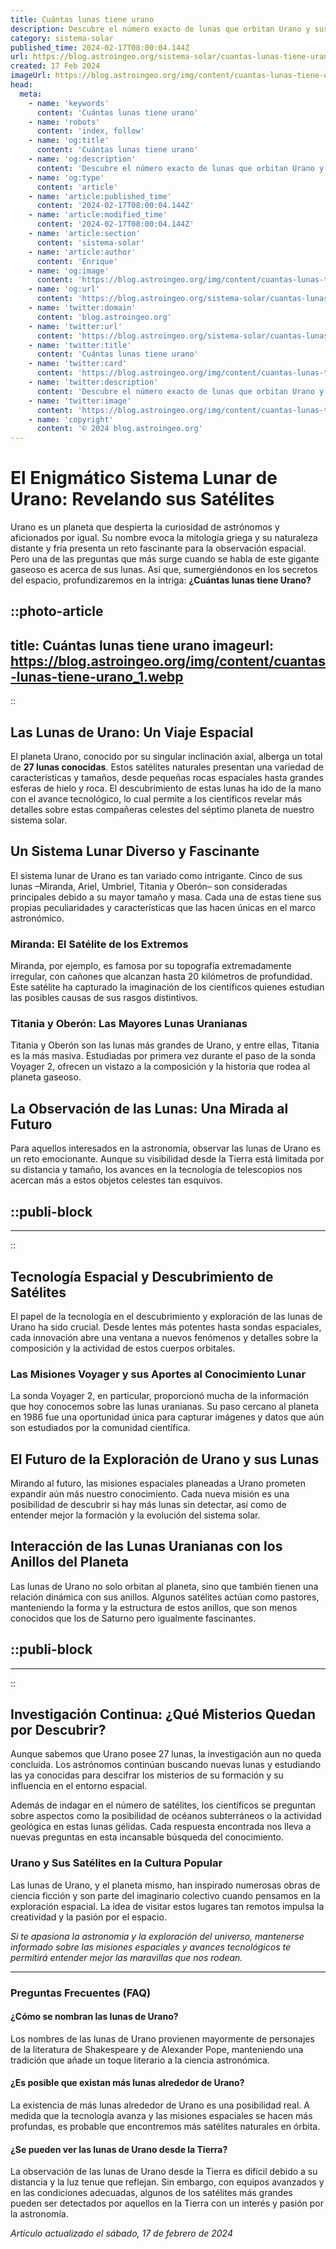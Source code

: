```yaml
---
title: Cuántas lunas tiene urano
description: Descubre el número exacto de lunas que orbitan Urano y sus fascinantes nombres. Información astronómica precisa para tu curiosidad.
category: sistema-solar
published_time: 2024-02-17T08:00:04.144Z
url: https://blog.astroingeo.org/sistema-solar/cuantas-lunas-tiene-urano
created: 17 Feb 2024
imageUrl: https://blog.astroingeo.org/img/content/cuantas-lunas-tiene-urano_1.webp
head:
  meta:
    - name: 'keywords'
      content: 'Cuántas lunas tiene urano'
    - name: 'robots'
      content: 'index, follow'
    - name: 'og:title'
      content: 'Cuántas lunas tiene urano'
    - name: 'og:description'
      content: 'Descubre el número exacto de lunas que orbitan Urano y sus fascinantes nombres. Información astronómica precisa para tu curiosidad.'
    - name: 'og:type'
      content: 'article'
    - name: 'article:published_time'
      content: '2024-02-17T08:00:04.144Z'
    - name: 'article:modified_time'
      content: '2024-02-17T08:00:04.144Z'
    - name: 'article:section'
      content: 'sistema-solar'
    - name: 'article:author'
      content: 'Enrique'
    - name: 'og:image'
      content: 'https://blog.astroingeo.org/img/content/cuantas-lunas-tiene-urano_1.webp'
    - name: 'og:url'
      content: 'https://blog.astroingeo.org/sistema-solar/cuantas-lunas-tiene-urano'
    - name: 'twitter:domain'
      content: 'blog.astroingeo.org'
    - name: 'twitter:url'
      content: 'https://blog.astroingeo.org/sistema-solar/cuantas-lunas-tiene-urano'
    - name: 'twitter:title'
      content: 'Cuántas lunas tiene urano'
    - name: 'twitter:card'
      content: 'https://blog.astroingeo.org/img/content/cuantas-lunas-tiene-urano_1.webp'
    - name: 'twitter:description'
      content: 'Descubre el número exacto de lunas que orbitan Urano y sus fascinantes nombres. Información astronómica precisa para tu curiosidad.'
    - name: 'twitter:image'
      content: 'https://blog.astroingeo.org/img/content/cuantas-lunas-tiene-urano_1.webp'
    - name: 'copyright'
      content: '© 2024 blog.astroingeo.org'
---
```

# El Enigmático Sistema Lunar de Urano: Revelando sus Satélites

Urano es un planeta que despierta la curiosidad de astrónomos y aficionados por igual. Su nombre evoca la mitología griega y su naturaleza distante y fría presenta un reto fascinante para la observación espacial. Pero una de las preguntas que más surge cuando se habla de este gigante gaseoso es acerca de sus lunas. Así que, sumergiéndonos en los secretos del espacio, profundizaremos en la intriga: **¿Cuántas lunas tiene Urano?**


::photo-article
---
title: Cuántas lunas tiene urano
imageurl: https://blog.astroingeo.org/img/content/cuantas-lunas-tiene-urano_1.webp
---
::



## Las Lunas de Urano: Un Viaje Espacial

El planeta Urano, conocido por su singular inclinación axial, alberga un total de **27 lunas conocidas**. Estos satélites naturales presentan una variedad de características y tamaños, desde pequeñas rocas espaciales hasta grandes esferas de hielo y roca. El descubrimiento de estas lunas ha ido de la mano con el avance tecnológico, lo cual permite a los científicos revelar más detalles sobre estas compañeras celestes del séptimo planeta de nuestro sistema solar.

## Un Sistema Lunar Diverso y Fascinante

El sistema lunar de Urano es tan variado como intrigante. Cinco de sus lunas –Miranda, Ariel, Umbriel, Titania y Oberón– son consideradas principales debido a su mayor tamaño y masa. Cada una de estas tiene sus propias peculiaridades y características que las hacen únicas en el marco astronómico.

### Miranda: El Satélite de los Extremos

Miranda, por ejemplo, es famosa por su topografía extremadamente irregular, con cañones que alcanzan hasta 20 kilómetros de profundidad. Este satélite ha capturado la imaginación de los científicos quienes estudian las posibles causas de sus rasgos distintivos.

### Titania y Oberón: Las Mayores Lunas Uranianas

Titania y Oberón son las lunas más grandes de Urano, y entre ellas, Titania es la más masiva. Estudiadas por primera vez durante el paso de la sonda Voyager 2, ofrecen un vistazo a la composición y la historia que rodea al planeta gaseoso.

## La Observación de las Lunas: Una Mirada al Futuro

Para aquellos interesados en la astronomía, observar las lunas de Urano es un reto emocionante. Aunque su visibilidad desde la Tierra está limitada por su distancia y tamaño, los avances en la tecnología de telescopios nos acercan más a estos objetos celestes tan esquivos.


  ::publi-block
  ---
  ---
  ::
  
  

## Tecnología Espacial y Descubrimiento de Satélites

El papel de la tecnología en el descubrimiento y exploración de las lunas de Urano ha sido crucial. Desde lentes más potentes hasta sondas espaciales, cada innovación abre una ventana a nuevos fenómenos y detalles sobre la composición y la actividad de estos cuerpos orbitales.

### Las Misiones Voyager y sus Aportes al Conocimiento Lunar

La sonda Voyager 2, en particular, proporcionó mucha de la información que hoy conocemos sobre las lunas uranianas. Su paso cercano al planeta en 1986 fue una oportunidad única para capturar imágenes y datos que aún son estudiados por la comunidad científica.

## El Futuro de la Exploración de Urano y sus Lunas

Mirando al futuro, las misiones espaciales planeadas a Urano prometen expandir aún más nuestro conocimiento. Cada nueva misión es una posibilidad de descubrir si hay más lunas sin detectar, así como de entender mejor la formación y la evolución del sistema solar.

## Interacción de las Lunas Uranianas con los Anillos del Planeta

Las lunas de Urano no solo orbitan al planeta, sino que también tienen una relación dinámica con sus anillos. Algunos satélites actúan como pastores, manteniendo la forma y la estructura de estos anillos, que son menos conocidos que los de Saturno pero igualmente fascinantes.


  ::publi-block
  ---
  ---
  ::
  
  

## Investigación Continua: ¿Qué Misterios Quedan por Descubrir?

Aunque sabemos que Urano posee 27 lunas, la investigación aun no queda concluida. Los astrónomos continúan buscando nuevas lunas y estudiando las ya conocidas para descifrar los misterios de su formación y su influencia en el entorno espacial.

Además de indagar en el número de satélites, los científicos se preguntan sobre aspectos como la posibilidad de océanos subterráneos o la actividad geológica en estas lunas gélidas. Cada respuesta encontrada nos lleva a nuevas preguntas en esta incansable búsqueda del conocimiento.

### Urano y Sus Satélites en la Cultura Popular

Las lunas de Urano, y el planeta mismo, han inspirado numerosas obras de ciencia ficción y son parte del imaginario colectivo cuando pensamos en la exploración espacial. La idea de visitar estos lugares tan remotos impulsa la creatividad y la pasión por el espacio.

*Si te apasiona la astronomía y la exploración del universo, mantenerse informado sobre las misiones espaciales y avances tecnológicos te permitirá entender mejor las maravillas que nos rodean.*

---

### Preguntas Frecuentes (FAQ)

#### ¿Cómo se nombran las lunas de Urano?

Los nombres de las lunas de Urano provienen mayormente de personajes de la literatura de Shakespeare y de Alexander Pope, manteniendo una tradición que añade un toque literario a la ciencia astronómica.

#### ¿Es posible que existan más lunas alrededor de Urano?

La existencia de más lunas alrededor de Urano es una posibilidad real. A medida que la tecnología avanza y las misiones espaciales se hacen más profundas, es probable que encontremos más satélites naturales en órbita.

#### ¿Se pueden ver las lunas de Urano desde la Tierra?

La observación de las lunas de Urano desde la Tierra es difícil debido a su distancia y la luz tenue que reflejan. Sin embargo, con equipos avanzados y en las condiciones adecuadas, algunos de los satélites más grandes pueden ser detectados por aquellos en la Tierra con un interés y pasión por la astronomía.

_Artículo actualizado el sábado, 17 de febrero de 2024_